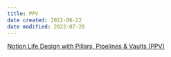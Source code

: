 ```yaml
---
title: PPV
date created: 2022-06-22
date modified: 2022-07-20
---
```


[Notion Life Design with Pillars, Pipelines & Vaults (PPV)](https://www.yearzero.io/notion-life-design)
